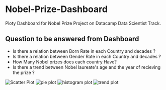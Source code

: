 # Nobel-Prize-Dashboard
Ploty Dashboard for Nobel Prize Project on Datacamp Data Scientist Track.

## Question to be answered from Dashboard
- Is there a relation between Born Rate in each Country and decades ?
- Is there a relation between Gender Rate in each Country and decades ?
- How Many Nobel prizes does each country Have?
- Is there a trend between Nobel laureate's age and the year of recieving the prize ?

![Scatter Plot](https://user-images.githubusercontent.com/66730765/140921190-58536e1c-e978-4ec3-a0be-bf905e172690.PNG)
![pie plot](https://user-images.githubusercontent.com/66730765/140921187-f12aa886-b3fd-449b-8e21-2bd72284d7c3.PNG)
![histogram plot](https://user-images.githubusercontent.com/66730765/140921184-bce73bb7-0880-48e0-8fdd-375853e8322b.PNG)
![trend plot](https://user-images.githubusercontent.com/66730765/140921194-f8f8d859-1201-4932-a944-7495d0e9250d.PNG)

